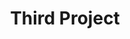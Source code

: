 ---
title: Third Project
tags: [work]
featured: false
project_date: 2015
project_picture: /assets/img/page/blog/work/2015/project.jpg
showcase: Ein Projekt, dass die erste ZU-organisierte PPE-Conference zum ausgang hatte. Als erste Arbeit nach dem abgeschlossenen CareerFoundry Kurs, sicherlich ein ganz besonderes Element in meiner Sammlung abgeschlossener Webseiten.
---